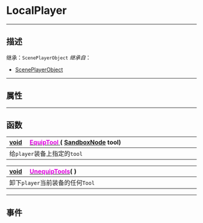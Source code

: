 # LocalPlayer
------------------------------------------------------------------------------------------
## 描述

继承：`ScenePlayerObject`
*继承自*：
* [ScenePlayerObject](/Api/Class/GamePlay/ScenePlayerObject.md)

------------------------------------------------------------------------------------------
## 属性

------------------------------------------------------------------------------------------
## 函数

|<div style="width:1000px">[void](/Api/Parameter/void.md) &emsp;[<font color="dd00dd">EquipTool</font> ](/Api/Class/GamePlay/SandBoxLocalPlayer_F/EquipTool.md) ( [SandboxNode](/Api/Class/NoType/SandboxNode.md) tool)</div>|
|:---|
|给`player`装备上指定的`tool`|

|<div style="width:1000px">[void](/Api/DataType/ColourValue.md) &emsp;[<font color="dd00dd">UnequipTools</font>](/Api/Class/GamePlay/SandBoxLocalPlayer_F/UnequipTools.md)( )</div>|
|:---|
|卸下`player`当前装备的任何`Tool`|


------------------------------------------------------------------------------------------
## 事件